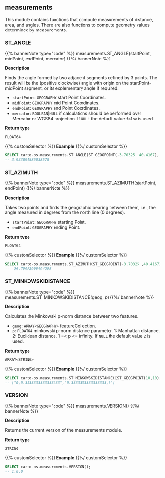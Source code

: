 ## measurements

<div class="badges"><div class="core"></div></div>

This module contains functions that compute measurements of distance, area, and angles. There are also functions to compute geometry values determined by measurements.

### ST_ANGLE

{{% bannerNote type="code" %}}
measurements.ST_ANGLE(startPoint, midPoint, endPoint, mercator)
{{%/ bannerNote %}}

**Description**

Finds the angle formed by two adjacent segments defined by 3 points. The result will be the (positive clockwise) angle with origin on the startPoint-midPoint segment, or its explementary angle if required.

* `startPoint`: `GEOGRAPHY` start Point Coordinates.
* `midPoint`: `GEOGRAPHY` mid Point Coordinates.
* `endPoint`: `GEOGRAPHY` end Point Coordinates.
* `mercator`: `BOOLEAN`|`NULL` if calculations should be performed over Mercator or WGS84 projection. If `NULL` the default value `false` is used.

**Return type**

`FLOAT64`

{{% customSelector %}}
**Example**
{{%/ customSelector %}}

``` sql
SELECT carto-os.measurements.ST_ANGLE(ST_GEOGPOINT(-3.70325 ,40.4167), ST_GEOGPOINT(-4.70325 ,10.4167), ST_GEOGPOINT(-5.70325 ,40.4167), false);
-- 3.933094586038578
```

### ST_AZIMUTH

{{% bannerNote type="code" %}}
measurements.ST_AZIMUTH(startPoint, endPoint)
{{%/ bannerNote %}}

**Description**

Takes two points and finds the geographic bearing between them, i.e., the angle measured in degrees from the north line (0 degrees).

* `startPoint`: `GEOGRAPHY` starting Point.
* `endPoint`: `GEOGRAPHY` ending Point.

**Return type**

`FLOAT64`

{{% customSelector %}}
**Example**
{{%/ customSelector %}}

``` sql
SELECT carto-os.measurements.ST_AZIMUTH(ST_GEOGPOINT(-3.70325 ,40.4167), ST_GEOGPOINT(-4.70325 ,41.4167));
-- -36.75052908494255
```

### ST_MINKOWSKIDISTANCE

{{% bannerNote type="code" %}}
measurements.ST_MINKOWSKIDISTANCE(geog, p)
{{%/ bannerNote %}}

**Description**

Calculates the Minkowski p-norm distance between two features.

* `geog`: `ARRAY<GEOGRAPHY>` featureCollection.
* `p`: `FLOAT64` minkowski p-norm distance parameter. 1: Manhattan distance. 2: Euclidean distance. 1 =< p <= infinity. If `NULL` the default value `2` is used.

**Return type**

`ARRAY<STRING>`

{{% customSelector %}}
**Example**
{{%/ customSelector %}}

``` sql
SELECT carto-os.measurements.ST_MINKOWSKIDISTANCE([ST_GEOGPOINT(10,10),ST_GEOGPOINT(13,10)],2);
-- ["0,0.3333333333333333","0.3333333333333333,0"]
```

### VERSION

{{% bannerNote type="code" %}}
measurements.VERSION()
{{%/ bannerNote %}}

**Description**

Returns the current version of the measurements module.

**Return type**

`STRING`

{{% customSelector %}}
**Example**
{{%/ customSelector %}}

```sql
SELECT carto-os.measurements.VERSION();
-- 1.0.0
```